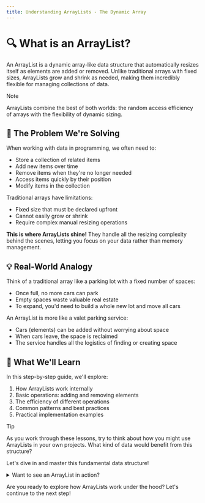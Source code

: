 ```yaml
---
title: Understanding ArrayLists - The Dynamic Array
---
```


# 🔍 What is an ArrayList?

An ArrayList is a dynamic array-like data structure that automatically resizes itself as elements are added or removed. Unlike traditional arrays with fixed sizes, ArrayLists grow and shrink as needed, making them incredibly flexible for managing collections of data.

> [!NOTE]
> ArrayLists combine the best of both worlds: the random access efficiency of arrays with the flexibility of dynamic sizing.

## 🤔 The Problem We're Solving

When working with data in programming, we often need to:
- Store a collection of related items
- Add new items over time
- Remove items when they're no longer needed
- Access items quickly by their position
- Modify items in the collection

Traditional arrays have limitations:
- Fixed size that must be declared upfront
- Cannot easily grow or shrink
- Require complex manual resizing operations

**This is where ArrayLists shine!** They handle all the resizing complexity behind the scenes, letting you focus on your data rather than memory management.

## 💡 Real-World Analogy

Think of a traditional array like a parking lot with a fixed number of spaces:
- Once full, no more cars can park
- Empty spaces waste valuable real estate
- To expand, you'd need to build a whole new lot and move all cars

An ArrayList is more like a valet parking service:
- Cars (elements) can be added without worrying about space
- When cars leave, the space is reclaimed
- The service handles all the logistics of finding or creating space

## 🎯 What We'll Learn

In this step-by-step guide, we'll explore:
1. How ArrayLists work internally
2. Basic operations: adding and removing elements
3. The efficiency of different operations
4. Common patterns and best practices
5. Practical implementation examples

> [!TIP]
> As you work through these lessons, try to think about how you might use ArrayLists in your own projects. What kind of data would benefit from this structure?

Let's dive in and master this fundamental data structure!

<details>
<summary>Want to see an ArrayList in action?</summary>

Here's a quick example in JavaScript:

```javascript
// Create a new ArrayList
const fruits = [];

// Add elements
fruits.push("Apple");   // ["Apple"]
fruits.push("Banana");  // ["Apple", "Banana"]
fruits.push("Orange");  // ["Apple", "Banana", "Orange"]

// Remove an element (at index 1)
fruits.splice(1, 1);    // ["Apple", "Orange"]

// Access an element
console.log(fruits[0]); // "Apple"
```

In this example, we didn't have to worry about the array's size - it automatically grew when we added elements and adjusted when we removed one!
</details>

Are you ready to explore how ArrayLists work under the hood? Let's continue to the next step! 